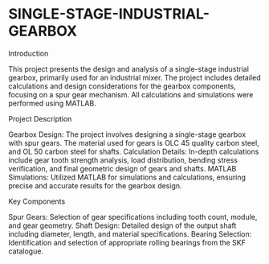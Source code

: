 # SINGLE-STAGE-INDUSTRIAL-GEARBOX
Introduction

This project presents the design and analysis of a single-stage industrial gearbox, primarily used for an industrial mixer. 
The project includes detailed calculations and design considerations for the gearbox components, focusing on a spur gear mechanism. 
All calculations and simulations were performed using MATLAB.

Project Description

Gearbox Design: The project involves designing a single-stage gearbox with spur gears. The material used for gears is OLC 45 quality carbon steel, and OL 50 carbon steel for shafts.
Calculation Details: In-depth calculations include gear tooth strength analysis, load distribution, bending stress verification, and final geometric design of gears and shafts.
MATLAB Simulations: Utilized MATLAB for simulations and calculations, ensuring precise and accurate results for the gearbox design.

Key Components

Spur Gears: Selection of gear specifications including tooth count, module, and gear geometry.
Shaft Design: Detailed design of the output shaft including diameter, length, and material specifications.
Bearing Selection: Identification and selection of appropriate rolling bearings from the SKF catalogue.
